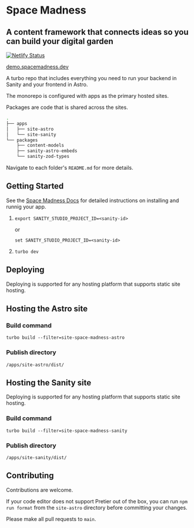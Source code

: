 # Space Madness

## A content framework that connects ideas so you can build your digital garden

[![Netlify Status](https://api.netlify.com/api/v1/badges/b7b70f89-282d-4a89-97c8-fc97b39565f1/deploy-status)](https://app.netlify.com/sites/space-madness-demo/deploys)

[demo.spacemadness.dev](https://demo.spacemadness.dev/)

A turbo repo that includes everything you need to run your backend in Sanity and your frontend in Astro.

The monorepo is configured with apps as the primary hosted sites.

Packages are code that is shared across the sites.

```bash
.
├── apps
│   ├── site-astro
│   └── site-sanity
└── packages
    ├── content-models
    ├── sanity-astro-embeds
    └── sanity-zod-types
```

Navigate to each folder's `README.md` for more details.

## Getting Started

See the [Space Madness Docs](https://spacemadness.dev/docs/) for detailed instructions on installing and runnig your app.

1. `export SANITY_STUDIO_PROJECT_ID=<sanity-id>`

   or

   `set SANITY_STUDIO_PROJECT_ID=<sanity-id>`

1. `turbo dev`

## Deploying

Deploying is supported for any hosting platform that supports static site hosting.

## Hosting the Astro site

### Build command

`turbo build --filter=site-space-madness-astro`

### Publish directory

`/apps/site-astro/dist/`

## Hosting the Sanity site

Deploying is supported for any hosting platform that supports static site hosting.

### Build command

`turbo build --filter=site-space-madness-sanity`

### Publish directory

`/apps/site-sanity/dist/`

## Contributing

Contributions are welcome.

If your code editor does not support Pretier out of the box, you can run `npm run format` from the `site-astro` directory before committing your changes.

Please make all pull requests to `main`.
